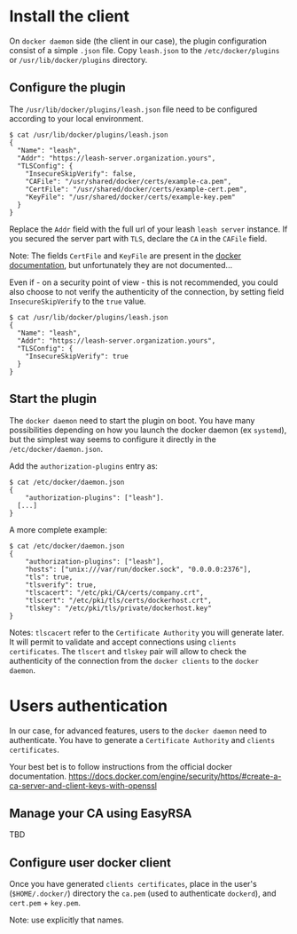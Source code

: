 # Install the client

On `docker daemon` side (the client in our case), the plugin configuration
consist of a simple `.json` file. Copy `leash.json` to the `/etc/docker/plugins`
or `/usr/lib/docker/plugins` directory.

## Configure the plugin

The `/usr/lib/docker/plugins/leash.json` file need to be configured according to
your local environment.

```
$ cat /usr/lib/docker/plugins/leash.json
{
  "Name": "leash",
  "Addr": "https://leash-server.organization.yours",
  "TLSConfig": {
    "InsecureSkipVerify": false,
    "CAFile": "/usr/shared/docker/certs/example-ca.pem",
    "CertFile": "/usr/shared/docker/certs/example-cert.pem",
    "KeyFile": "/usr/shared/docker/certs/example-key.pem"
  }
}
```

Replace the `Addr` field with the full url of your leash `leash server`
instance. If you secured the server part with `TLS`, declare the `CA` in the
`CAFile` field.

Note: The fields `CertFile` and `KeyFile` are present in the
[docker documentation](https://docs.docker.com/engine/extend/plugin_api/#json-specification),
but unfortunately they are not documented...

Even if - on a security point of view - this is not recommended, you could also
choose to not verify the authenticity of the connection, by setting field
`InsecureSkipVerify` to the `true` value.

```
$ cat /usr/lib/docker/plugins/leash.json
{
  "Name": "leash",
  "Addr": "https://leash-server.organization.yours",
  "TLSConfig": {
    "InsecureSkipVerify": true
  }
}
```

## Start the plugin

The `docker daemon` need to start the plugin on boot. You have many
possibilities depending on how you launch the docker daemon (ex `systemd`), but
the simplest way seems to configure it directly in the `/etc/docker/daemon.json`.

Add the `authorization-plugins` entry as:

```
$ cat /etc/docker/daemon.json
{
	"authorization-plugins": ["leash"].
  [...]
}
```

A more complete example:
```
$ cat /etc/docker/daemon.json
{
	"authorization-plugins": ["leash"],
	"hosts": ["unix:///var/run/docker.sock", "0.0.0.0:2376"],
	"tls": true,
	"tlsverify": true,
	"tlscacert": "/etc/pki/CA/certs/company.crt",
	"tlscert": "/etc/pki/tls/certs/dockerhost.crt",
	"tlskey": "/etc/pki/tls/private/dockerhost.key"
}
```

Notes: `tlscacert` refer to the `Certificate Authority` you will generate later.
It will permit to validate and accept connections using `clients certificates`.
The `tlscert` and `tlskey` pair will allow to check the authenticity of the
connection from the `docker clients` to the `docker daemon`.

# Users authentication

In our case, for advanced features, users to the `docker daemon` need to
authenticate. You have to generate a `Certificate Authority` and `clients certificates`.

Your best bet is to follow instructions from the official docker documentation.
https://docs.docker.com/engine/security/https/#create-a-ca-server-and-client-keys-with-openssl

## Manage your CA using EasyRSA

TBD

## Configure user docker client

Once you have generated `clients certificates`, place in the user's (`$HOME/.docker/`)
directory the `ca.pem` (used to authenticate `dockerd`), and `cert.pem` + `key.pem`.

Note: use explicitly that names.
